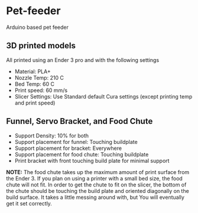 # Pet-feeder
Arduino based pet feeder

## 3D printed models

All printed using an Ender 3 pro and with the following settings
- Material: PLA+
- Nozzle Temp: 210 C
- Bed Temp: 60 C
- Print speed: 60 mm/s
- Slicer Settings: Use Standard default Cura settings (except printing temp and print speed)

## Funnel, Servo Bracket, and Food Chute
- Support Density: 10% for both
- Support placement for funnel: Touching buildplate
- Support placement for bracket: Everywhere
- Support placement for food chute: Touching buildplate
- Print bracket with front touching build plate for minimal support

**NOTE:** The food chute takes up the maximum amount of print surface from the Ender 3. If you plan on using 
a printer with a small bed size, the food chute will not fit. In order to get the chute to fit on the slicer, the bottom of the chute 
should be touching the build plate and oriented diagonally on the build surface. It takes a little messing around with, but You will eventually
get it set correctly. 


